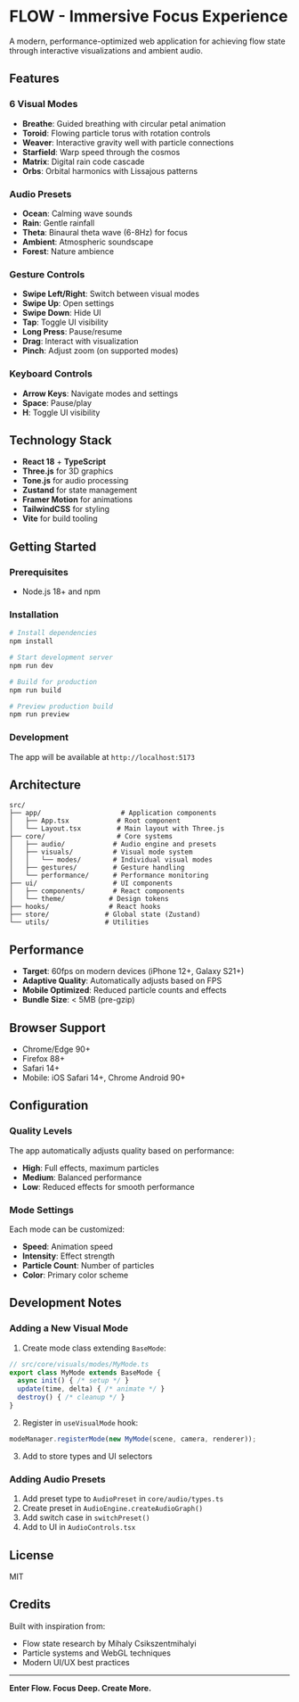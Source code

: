 # FLOW - Immersive Focus Experience

A modern, performance-optimized web application for achieving flow state through interactive visualizations and ambient audio.

## Features

### 6 Visual Modes
- **Breathe**: Guided breathing with circular petal animation
- **Toroid**: Flowing particle torus with rotation controls
- **Weaver**: Interactive gravity well with particle connections
- **Starfield**: Warp speed through the cosmos
- **Matrix**: Digital rain code cascade
- **Orbs**: Orbital harmonics with Lissajous patterns

### Audio Presets
- **Ocean**: Calming wave sounds
- **Rain**: Gentle rainfall
- **Theta**: Binaural theta wave (6-8Hz) for focus
- **Ambient**: Atmospheric soundscape
- **Forest**: Nature ambience

### Gesture Controls
- **Swipe Left/Right**: Switch between visual modes
- **Swipe Up**: Open settings
- **Swipe Down**: Hide UI
- **Tap**: Toggle UI visibility
- **Long Press**: Pause/resume
- **Drag**: Interact with visualization
- **Pinch**: Adjust zoom (on supported modes)

### Keyboard Controls
- **Arrow Keys**: Navigate modes and settings
- **Space**: Pause/play
- **H**: Toggle UI visibility

## Technology Stack

- **React 18** + **TypeScript**
- **Three.js** for 3D graphics
- **Tone.js** for audio processing
- **Zustand** for state management
- **Framer Motion** for animations
- **TailwindCSS** for styling
- **Vite** for build tooling

## Getting Started

### Prerequisites
- Node.js 18+ and npm

### Installation

```bash
# Install dependencies
npm install

# Start development server
npm run dev

# Build for production
npm run build

# Preview production build
npm run preview
```

### Development
The app will be available at `http://localhost:5173`

## Architecture

```
src/
├── app/                    # Application components
│   ├── App.tsx            # Root component
│   └── Layout.tsx         # Main layout with Three.js
├── core/                  # Core systems
│   ├── audio/            # Audio engine and presets
│   ├── visuals/          # Visual mode system
│   │   └── modes/        # Individual visual modes
│   ├── gestures/         # Gesture handling
│   └── performance/      # Performance monitoring
├── ui/                   # UI components
│   ├── components/       # React components
│   └── theme/           # Design tokens
├── hooks/               # React hooks
├── store/              # Global state (Zustand)
└── utils/              # Utilities
```

## Performance

- **Target**: 60fps on modern devices (iPhone 12+, Galaxy S21+)
- **Adaptive Quality**: Automatically adjusts based on FPS
- **Mobile Optimized**: Reduced particle counts and effects
- **Bundle Size**: < 5MB (pre-gzip)

## Browser Support

- Chrome/Edge 90+
- Firefox 88+
- Safari 14+
- Mobile: iOS Safari 14+, Chrome Android 90+

## Configuration

### Quality Levels
The app automatically adjusts quality based on performance:
- **High**: Full effects, maximum particles
- **Medium**: Balanced performance
- **Low**: Reduced effects for smooth performance

### Mode Settings
Each mode can be customized:
- **Speed**: Animation speed
- **Intensity**: Effect strength
- **Particle Count**: Number of particles
- **Color**: Primary color scheme

## Development Notes

### Adding a New Visual Mode

1. Create mode class extending `BaseMode`:
```typescript
// src/core/visuals/modes/MyMode.ts
export class MyMode extends BaseMode {
  async init() { /* setup */ }
  update(time, delta) { /* animate */ }
  destroy() { /* cleanup */ }
}
```

2. Register in `useVisualMode` hook:
```typescript
modeManager.registerMode(new MyMode(scene, camera, renderer));
```

3. Add to store types and UI selectors

### Adding Audio Presets

1. Add preset type to `AudioPreset` in `core/audio/types.ts`
2. Create preset in `AudioEngine.createAudioGraph()`
3. Add switch case in `switchPreset()`
4. Add to UI in `AudioControls.tsx`

## License

MIT

## Credits

Built with inspiration from:
- Flow state research by Mihaly Csikszentmihalyi
- Particle systems and WebGL techniques
- Modern UI/UX best practices

---

**Enter Flow. Focus Deep. Create More.**

